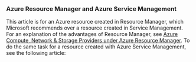 ### Azure Resource Manager and Azure Service Management
 
This article is for an Azure resource created in Resource Manager, which Microsoft recommends over a resource created in Service Management. For an explanation of the advantages of Resource Manager, see [Azure Compute, Network & Storage Providers under Azure Resource Manager](virtual-machines-azurerm-versus-azuresm). To do the same task for a resource created with Azure Service Management, see the following article:
